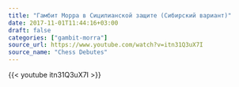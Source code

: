 ```yaml
---
title: "Гамбит Морра в Сицилианской защите (Сибирский вариант)"
date: 2017-11-01T11:44:16+03:00
draft: false
categories: ["gambit-morra"]
source_url: https://www.youtube.com/watch?v=itn31Q3uX7I
source_name: "Chess Debutes"
---
```

<!--more-->
<div class="container">
  <div class="row">
    <div class="col-sm-6">
      {{< youtube itn31Q3uX7I >}}
    </div>
  </div>
</div>
